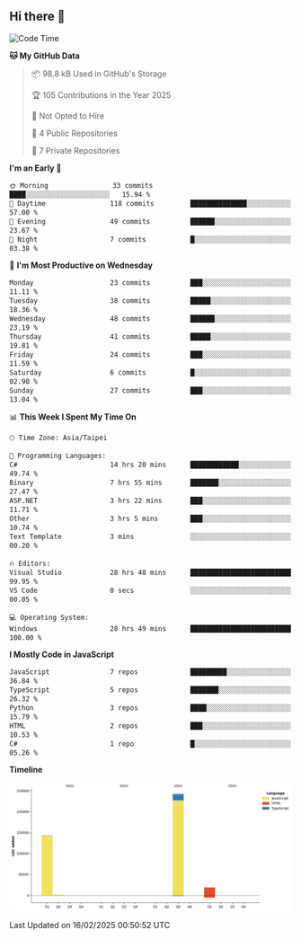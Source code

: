 ## Hi there 👋

<!--
**Latisha19/Latisha19** is a ✨ _special_ ✨ repository because its `README.md` (this file) appears on your GitHub profile.

Here are some ideas to get you started:

- 🔭 I’m currently working on ...
- 🌱 I’m currently learning ...
- 👯 I’m looking to collaborate on ...
- 🤔 I’m looking for help with ...
- 💬 Ask me about ...
- 📫 How to reach me: ...
- 😄 Pronouns: ...
- ⚡ Fun fact: ...
-->

<!--START_SECTION:waka-->
![Code Time](http://img.shields.io/badge/Code%20Time-1%2C379%20hrs%2028%20mins-blue)

**🐱 My GitHub Data** 

> 📦 98.8 kB Used in GitHub's Storage 
 > 
> 🏆 105 Contributions in the Year 2025
 > 
> 🚫 Not Opted to Hire
 > 
> 📜 4 Public Repositories 
 > 
> 🔑 7 Private Repositories 
 > 
**I'm an Early 🐤** 

```text
🌞 Morning                33 commits          ████░░░░░░░░░░░░░░░░░░░░░   15.94 % 
🌆 Daytime                118 commits         ██████████████░░░░░░░░░░░   57.00 % 
🌃 Evening                49 commits          ██████░░░░░░░░░░░░░░░░░░░   23.67 % 
🌙 Night                  7 commits           █░░░░░░░░░░░░░░░░░░░░░░░░   03.38 % 
```
📅 **I'm Most Productive on Wednesday** 

```text
Monday                   23 commits          ███░░░░░░░░░░░░░░░░░░░░░░   11.11 % 
Tuesday                  38 commits          █████░░░░░░░░░░░░░░░░░░░░   18.36 % 
Wednesday                48 commits          ██████░░░░░░░░░░░░░░░░░░░   23.19 % 
Thursday                 41 commits          █████░░░░░░░░░░░░░░░░░░░░   19.81 % 
Friday                   24 commits          ███░░░░░░░░░░░░░░░░░░░░░░   11.59 % 
Saturday                 6 commits           █░░░░░░░░░░░░░░░░░░░░░░░░   02.90 % 
Sunday                   27 commits          ███░░░░░░░░░░░░░░░░░░░░░░   13.04 % 
```


📊 **This Week I Spent My Time On** 

```text
🕑︎ Time Zone: Asia/Taipei

💬 Programming Languages: 
C#                       14 hrs 20 mins      ████████████░░░░░░░░░░░░░   49.74 % 
Binary                   7 hrs 55 mins       ███████░░░░░░░░░░░░░░░░░░   27.47 % 
ASP.NET                  3 hrs 22 mins       ███░░░░░░░░░░░░░░░░░░░░░░   11.71 % 
Other                    3 hrs 5 mins        ███░░░░░░░░░░░░░░░░░░░░░░   10.74 % 
Text Template            3 mins              ░░░░░░░░░░░░░░░░░░░░░░░░░   00.20 % 

🔥 Editors: 
Visual Studio            28 hrs 48 mins      █████████████████████████   99.95 % 
VS Code                  0 secs              ░░░░░░░░░░░░░░░░░░░░░░░░░   00.05 % 

💻 Operating System: 
Windows                  28 hrs 49 mins      █████████████████████████   100.00 % 
```

**I Mostly Code in JavaScript** 

```text
JavaScript               7 repos             █████████░░░░░░░░░░░░░░░░   36.84 % 
TypeScript               5 repos             ███████░░░░░░░░░░░░░░░░░░   26.32 % 
Python                   3 repos             ████░░░░░░░░░░░░░░░░░░░░░   15.79 % 
HTML                     2 repos             ███░░░░░░░░░░░░░░░░░░░░░░   10.53 % 
C#                       1 repo              █░░░░░░░░░░░░░░░░░░░░░░░░   05.26 % 
```



**Timeline**

![Lines of Code chart](https://raw.githubusercontent.com/Latisha19/Latisha19/main/assets/bar_graph.png)


 Last Updated on 16/02/2025 00:50:52 UTC
<!--END_SECTION:waka-->
